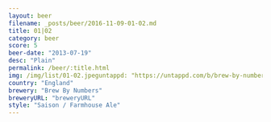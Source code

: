 ```yaml
---
layout: beer
filename: _posts/beer/2016-11-09-01-02.md
title: 01|02
category: beer
score: 5
beer-date: "2013-07-19"
desc: "Plain"
permalink: /beer/:title.html
img: /img/list/01-02.jpeguntappd: "https://untappd.com/b/brew-by-numbers-0102-saison-amarillo---orange/324540"
country: "England"
brewery: "Brew By Numbers"
breweryURL: "breweryURL"
style: "Saison / Farmhouse Ale"
---
```


